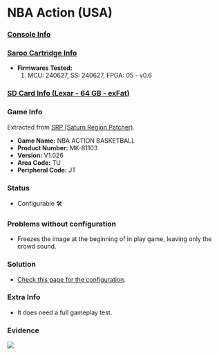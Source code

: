 # NBA Action (USA)

### [Console Info](../../../../../Info/Consoles/VA13/README.md)

### [Saroo Cartridge Info](../../../../../Info/Cartridges/RetroGameParadiseStore/1.32F/README.md)

- <b>Firmwares Tested:</b>
  1. MCU: 240627, SS: 240627, FPGA: 05 - v0.6

### [SD Card Info (Lexar - 64 GB - exFat)](../../../../../Info/SdCards/Lexar/64GB/exfat/README.md)

### Game Info

Extracted from [SRP (Saturn Region Patcher)](https://segaxtreme.net/resources/saturn-region-patcher.81/download).

- <b>Game Name:</b> NBA ACTION BASKETBALL
- <b>Product Number:</b> MK-81103
- <b>Version:</b> V1.026
- <b>Area Code:</b> TU
- <b>Peripheral Code:</b> JT

### Status

- Configurable :hammer_and_wrench:

### Problems without configuration

- Freezes the image at the beginning of in play game, leaving only the crowd sound.

### Solution

- [Check this page for the configuration](https://github.com/williamdsw/saroo-configuration-list/blob/master/Regions/Retails/USA/MK-81103/README.md).

### Extra Info

- It does need a full gameplay test.

### Evidence

[![](https://img.youtube.com/vi/qBbPlMJykDs/0.jpg)](https://www.youtube.com/watch?v=qBbPlMJykDs)
